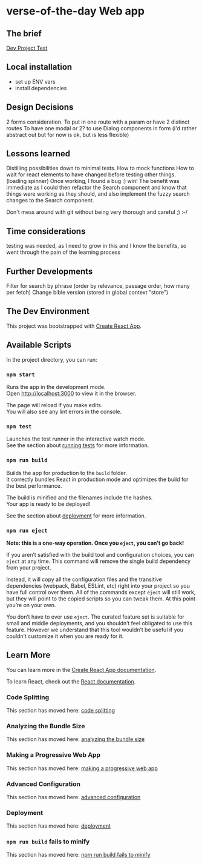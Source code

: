 # verse-of-the-day Web app

## The brief

[Dev Project Test](https://onesheep.org/developer-project-test)

## Local installation

* set up ENV vars
* install dependencies

## Design Decisions

2 forms consideration.
To put in one route with a param or have 2 distinct routes
To have one modal or 2?
to use Dialog components in form (i'd rather abstract out but for now is ok, but is less flexible)

## Lessons learned

Distilling possibilities down to minimal tests.
How to mock functions
How to wait for react elements to have changed before testing other things. (loading spinner)
Once working, I found a bug :) win!
The benefit was immediate as I could then refactor the Search component and know that things were working as they should,
and also implement the fuzzy search changes to the Search component.

Don't mess around with git without being very thorough and careful ;) :-/

## Time considerations

testing was needed, as I need to grow in this and I know the benefits, so went through the pain of the learning process

## Further Developments

Filter for search by phrase (order by relevance, passage order, how many per fetch)
Change bible version (stored in global context "store")

## The Dev Environment

This project was bootstrapped with [Create React App](https://github.com/facebook/create-react-app).

## Available Scripts

In the project directory, you can run:

### `npm start`

Runs the app in the development mode.<br />
Open [http://localhost:3000](http://localhost:3000) to view it in the browser.

The page will reload if you make edits.<br />
You will also see any lint errors in the console.

### `npm test`

Launches the test runner in the interactive watch mode.<br />
See the section about [running tests](https://facebook.github.io/create-react-app/docs/running-tests) for more information.

### `npm run build`

Builds the app for production to the `build` folder.<br />
It correctly bundles React in production mode and optimizes the build for the best performance.

The build is minified and the filenames include the hashes.<br />
Your app is ready to be deployed!

See the section about [deployment](https://facebook.github.io/create-react-app/docs/deployment) for more information.

### `npm run eject`

**Note: this is a one-way operation. Once you `eject`, you can’t go back!**

If you aren’t satisfied with the build tool and configuration choices, you can `eject` at any time. This command will remove the single build dependency from your project.

Instead, it will copy all the configuration files and the transitive dependencies (webpack, Babel, ESLint, etc) right into your project so you have full control over them. All of the commands except `eject` will still work, but they will point to the copied scripts so you can tweak them. At this point you’re on your own.

You don’t have to ever use `eject`. The curated feature set is suitable for small and middle deployments, and you shouldn’t feel obligated to use this feature. However we understand that this tool wouldn’t be useful if you couldn’t customize it when you are ready for it.

## Learn More

You can learn more in the [Create React App documentation](https://facebook.github.io/create-react-app/docs/getting-started).

To learn React, check out the [React documentation](https://reactjs.org/).

### Code Splitting

This section has moved here: [code splitting](https://facebook.github.io/create-react-app/docs/code-splitting)

### Analyzing the Bundle Size

This section has moved here: [analyzing the bundle size](https://facebook.github.io/create-react-app/docs/analyzing-the-bundle-size)

### Making a Progressive Web App

This section has moved here: [making a progressive web app](https://facebook.github.io/create-react-app/docs/making-a-progressive-web-app)

### Advanced Configuration

This section has moved here: [advanced configuration](https://facebook.github.io/create-react-app/docs/advanced-configuration)

### Deployment

This section has moved here: [deployment](https://facebook.github.io/create-react-app/docs/deployment)

### `npm run build` fails to minify

This section has moved here: [npm run build fails to minify](https://facebook.github.io/create-react-app/docs/troubleshooting#npm-run-build-fails-to-minify)
